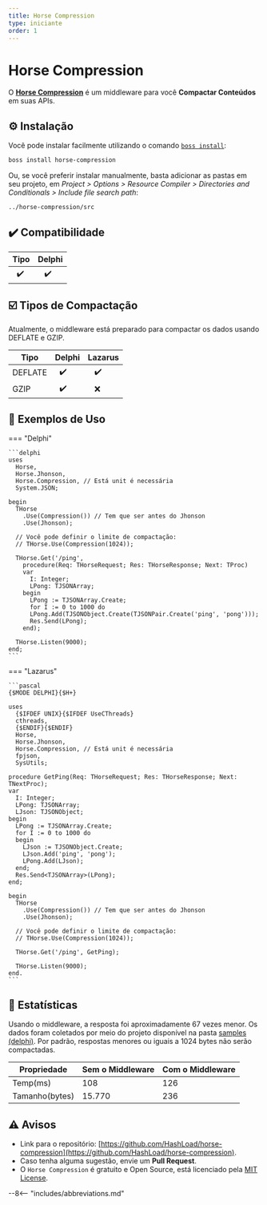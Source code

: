 ```yaml
---
title: Horse Compression
type: iniciante
order: 1
---
```


# Horse Compression

O **[Horse Compression](https://github.com/HashLoad/horse-compression)** é um middleware para você **Compactar Conteúdos** em suas APIs.

## ⚙️ Instalação

Você pode instalar facilmente utilizando o comando [`boss install`](https://github.com/HashLoad/boss):

```sh
boss install horse-compression
```

Ou, se você preferir instalar manualmente, basta adicionar as pastas em seu projeto, em _Project > Options > Resource Compiler > Directories and Conditionals > Include file search path_:

```
../horse-compression/src
```

## ✔️ Compatibilidade

| Tipo           | Delphi               |
| -------------- | -------------------- |
| &nbsp;&nbsp;✔️ | &nbsp;&nbsp;&nbsp;✔️ |

## ☑️ Tipos de Compactação

Atualmente, o middleware está preparado para compactar os dados usando DEFLATE e GZIP.

| Tipo    | Delphi         | Lazarus              |
| ------- | -------------- | -------------------- |
| DEFLATE | &nbsp;&nbsp;✔️ | &nbsp;&nbsp;&nbsp;✔️ |
| GZIP    | &nbsp;&nbsp;✔️ | &nbsp;&nbsp;&nbsp;❌ |

## 🤙 Exemplos de Uso

=== "Delphi"

    ```delphi
    uses
      Horse,
      Horse.Jhonson,
      Horse.Compression, // Está unit é necessária
      System.JSON;

    begin
      THorse
        .Use(Compression()) // Tem que ser antes do Jhonson
        .Use(Jhonson);

      // Você pode definir o limite de compactação:
      // THorse.Use(Compression(1024));

      THorse.Get('/ping',
        procedure(Req: THorseRequest; Res: THorseResponse; Next: TProc)
        var
          I: Integer;
          LPong: TJSONArray;
        begin
          LPong := TJSONArray.Create;
          for I := 0 to 1000 do
          LPong.Add(TJSONObject.Create(TJSONPair.Create('ping', 'pong')));
          Res.Send(LPong);
        end);

      THorse.Listen(9000);
    end;
    ```

=== "Lazarus"

    ```pascal
    {$MODE DELPHI}{$H+}

    uses
      {$IFDEF UNIX}{$IFDEF UseCThreads}
      cthreads,
      {$ENDIF}{$ENDIF}
      Horse,
      Horse.Jhonson,
      Horse.Compression, // Está unit é necessária
      fpjson,
      SysUtils;

    procedure GetPing(Req: THorseRequest; Res: THorseResponse; Next: TNextProc);
    var
      I: Integer;
      LPong: TJSONArray;
      LJson: TJSONObject;
    begin
      LPong := TJSONArray.Create;
      for I := 0 to 1000 do
      begin
        LJson := TJSONObject.Create;
        LJson.Add('ping', 'pong');
        LPong.Add(LJson);
      end;
      Res.Send<TJSONArray>(LPong);
    end;

    begin
      THorse
        .Use(Compression()) // Tem que ser antes do Jhonson
        .Use(Jhonson);

      // Você pode definir o limite de compactação:
      // THorse.Use(Compression(1024));

      THorse.Get('/ping', GetPing);

      THorse.Listen(9000);
    end.
    ```

## 🚀 Estatísticas

Usando o middleware, a resposta foi aproximadamente 67 vezes menor. Os dados foram coletados por meio do projeto disponível na pasta [samples (delphi)](https://github.com/HashLoad/horse-compression/tree/master/samples/delphi). Por padrão, respostas menores ou iguais a 1024 bytes não serão compactadas.

| Propriedade    | Sem o Middleware | Com o Middleware |
| -------------- | ---------------- | ---------------- |
| Temp(ms)       | 108              | 126              |
| Tamanho(bytes) | 15.770           | 236              |

## ⚠️ Avisos

- Link para o repositório: [https://github.com/HashLoad/horse-compression](https://github.com/HashLoad/horse-compression).
- Caso tenha alguma sugestão, envie um **Pull Request**.
- O `Horse Compression` é gratuito e Open Source, está licenciado pela [MIT License](https://github.com/HashLoad/horse-compression/blob/master/LICENSE).

--8<-- "includes/abbreviations.md"
